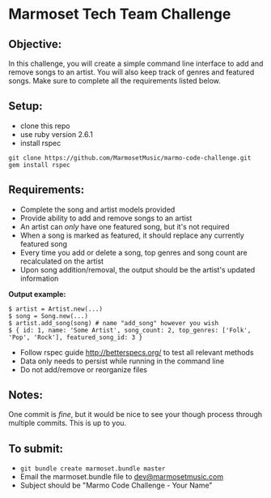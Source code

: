 # Marmoset Tech Team Challenge

## Objective:

In this challenge, you will create a simple command line interface to add and remove songs to an artist. You will also keep track of genres and featured songs. Make sure to complete all the requirements listed below.

## Setup:

* clone this repo
* use ruby version 2.6.1
* install rspec

```
git clone https://github.com/MarmosetMusic/marmo-code-challenge.git
gem install rspec
```

## Requirements:

* Complete the song and artist models provided
* Provide ability to add and remove songs to an artist
* An artist can *only* have one featured song, but it's not required
* When a song is marked as featured, it should replace any currently featured song
* Every time you add or delete a song, top genres and song count are recalculated on the artist
* Upon song addition/removal, the output should be the artist's updated information

**Output example:**

```
$ artist = Artist.new(...)
$ song = Song.new(...)
$ artist.add_song(song) # name "add_song" however you wish
$ { id: 1, name: 'Some Artist', song_count: 2, top_genres: ['Folk', 'Pop', 'Rock'], featured_song_id: 3 }
```

* Follow rspec guide http://betterspecs.org/ to test all relevant methods
* Data only needs to persist while running in the command line
* Do not add/remove or reorganize files

## Notes:

One commit is _fine_, but it would be nice to see your though process through multiple commits. This is up to you.

## To submit:

* `git bundle create marmoset.bundle master`
* Email the marmoset.bundle file to dev@marmosetmusic.com
* Subject should be "Marmo Code Challenge - Your Name"
